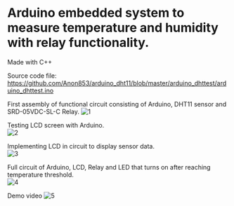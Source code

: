 # Arduino embedded system to measure temperature and humidity with relay functionality.

Made with C++  

Source code file: https://github.com/Anon853/arduino_dht11/blob/master/arduino_dhttest/arduino_dhttest.ino  

First assembly of functional circuit consisting of Arduino, DHT11 sensor and SRD-05VDC-SL-C Relay.
![1](https://i.postimg.cc/0NW9zFDm/1-resize.jpg)  

Testing LCD screen with Arduino.  
![2](https://i.postimg.cc/xjbbS3Vg/2-resize.jpg)  

Implementing LCD in circuit to display sensor data.  
![3](https://i.postimg.cc/8kMkkyKK/3-resize.jpg)  

Full circuit of Arduino, LCD, Relay and LED that turns on after reaching temperature threshold.  
![4](https://i.postimg.cc/d35qC07q/4-resize.jpg)  

Demo video
![5](https://youtu.be/kaEaczl9wj8)  


